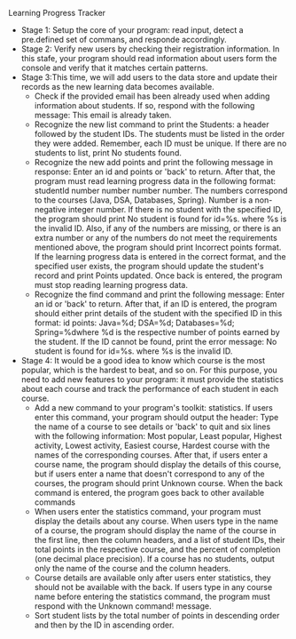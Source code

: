 Learning Progress Tracker

- Stage 1: Setup the core of your program: read input, detect a pre.defined set of commans, and responde accordingly.
- Stage 2: Verify new users by checking their registration information. In this stafe, your program should read information about users form the console and verify that it matches certain patterns.
- Stage 3:This time, we will add users to the data store and update their records as the new learning data becomes available. 
  - Check if the provided email has been already used when adding information about students. If so, respond with the following message: This email is already taken.
  - Recognize the new list command to print the Students: a header followed by the student IDs. The students must be listed in the order they were added. Remember, each ID must be unique. If there are no students to list, print No students found.
  - Recognize the new add points and print the following message in response: Enter an id and points or 'back' to return. After that, the program must read learning progress data in the following format: studentId number number number number. The numbers correspond to the courses (Java, DSA, Databases, Spring). Number is a non-negative integer number. If there is no student with the specified ID, the program should print No student is found for id=%s. where %s is the invalid ID. Also, if any of the numbers are missing, or there is an extra number or any of the numbers do not meet the requirements mentioned above, the program should print Incorrect points format. If the learning progress data is entered in the correct format, and the specified user exists, the program should update the student's record and print Points updated. Once back is entered, the program must stop reading learning progress data.
  - Recognize the find command and print the following message: Enter an id or 'back' to return. After that, if an ID is entered, the program should either print details of the student with the specified ID in this format: id points: Java=%d; DSA=%d; Databases=%d; Spring=%dwhere %d is the respective number of points earned by the student. If the ID cannot be found, print the error message: No student is found for id=%s. where %s is the invalid ID.
- Stage 4: It would be a good idea to know which course is the most popular, which is the hardest to beat, and so on. For this purpose, you need to add new features to your program: it must provide the statistics about each course and track the performance of each student in each course.
  - Add a new command to your program's toolkit: statistics. If users enter this command, your program should output the header: Type the name of a course to see details or 'back' to quit and six lines with the following information: Most popular, Least popular, Highest activity, Lowest activity, Easiest course, Hardest course with the names of the corresponding courses. After that, if users enter a course name, the program should display the details of this course, but if users enter a name that doesn't correspond to any of the courses, the program should print Unknown course. When the back command is entered, the program goes back to other available commands
  - When users enter the statistics command, your program must display the details about any course. When users type in the name of a course, the program should display the name of the course in the first line, then the column headers, and a list of student IDs, their total points in the respective course, and the percent of completion (one decimal place precision). If a course has no students, output only the name of the course and the column headers.
  - Course details are available only after users enter statistics, they should not be available with the back. If users type in any course name before entering the statistics command, the program must respond with the Unknown command! message.
  - Sort student lists by the total number of points in descending order and then by the ID in ascending order.